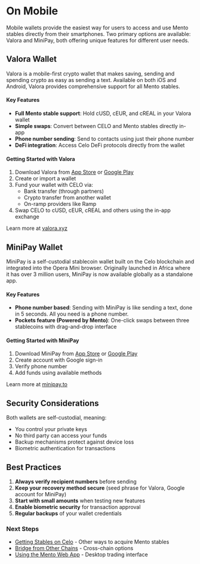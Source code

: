 # On Mobile

Mobile wallets provide the easiest way for users to access and use Mento stables directly from their smartphones. Two primary options are available: Valora and MiniPay, both offering unique features for different user needs.

## Valora Wallet

Valora is a mobile-first crypto wallet that makes saving, sending and spending crypto as easy as sending a text. Available on both iOS and Android, Valora provides comprehensive support for all Mento stables.

#### Key Features

* **Full Mento stable support**: Hold cUSD, cEUR, and cREAL in your Valora wallet
* **Simple swaps**: Convert between CELO and Mento stables directly in-app
* **Phone number sending**: Send to contacts using just their phone number
* **DeFi integration**: Access Celo DeFi protocols directly from the wallet

#### Getting Started with Valora

1. Download Valora from [App Store](https://apps.apple.com/app/valora/id1520414263) or [Google Play](https://play.google.com/store/apps/details?id=co.clabs.valora)
2. Create or import a wallet
3. Fund your wallet with CELO via:
   * Bank transfer (through partners)
   * Crypto transfer from another wallet
   * On-ramp providers like Ramp
4. Swap CELO to cUSD, cEUR, cREAL and others using the in-app exchange

Learn more at [valora.xyz](https://valora.xyz/)

## MiniPay Wallet

MiniPay is a self-custodial stablecoin wallet built on the Celo blockchain and integrated into the Opera Mini browser. Originally launched in Africa where it has over 3 million users, MiniPay is now available globally as a standalone app.

#### Key Features

* **Phone number based**: Sending with MiniPay is like sending a text, done in 5 seconds. All you need is a phone number.
* **Pockets feature (Powered by Mento)**: One-click swaps between three stablecoins with drag-and-drop interface

#### Getting Started with MiniPay

1. Download MiniPay from [App Store](https://apps.apple.com/app/minipay) or [Google Play](https://play.google.com/store/apps/details?id=com.opera.minipay)
2. Create account with Google sign-in
3. Verify phone number
4. Add funds using available methods

Learn more at [minipay.to](https://minipay.to/)

## Security Considerations

Both wallets are self-custodial, meaning:

* You control your private keys
* No third party can access your funds
* Backup mechanisms protect against device loss
* Biometric authentication for transactions

## Best Practices

1. **Always verify recipient numbers** before sending
2. **Keep your recovery method secure** (seed phrase for Valora, Google account for MiniPay)
3. **Start with small amounts** when testing new features
4. **Enable biometric security** for transaction approval
5. **Regular backups** of your wallet credentials

### Next Steps

* [Getting Stables on Celo](on-celo.md) - Other ways to acquire Mento stables
* [Bridge from Other Chains](../../how-to-source-mento-stables/from-other-chains.md) - Cross-chain options
* [Using the Mento Web App](https://app.mento.org/) - Desktop trading interface
